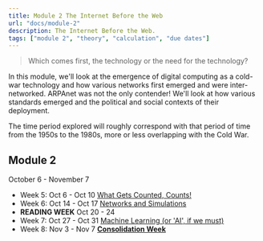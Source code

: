 ```yaml
---
title: Module 2 The Internet Before the Web
url: "docs/module-2"
description: The Internet Before the Web.
tags: ["module 2", "theory", "calculation", "due dates"]
---
```


> Which comes first, the technology or the need for the technology?

In this module, we'll look at the emergence of digital computing as a cold-war technology and how various networks first emerged and were inter-networked. ARPAnet was not the only contender! We'll look at how various standards emerged and the political and social contexts of their deployment.

The time period explored will roughly correspond with that period of time from the 1950s to the 1980s, more or less overlapping with the Cold War.

## Module 2

October 6 - November 7

- Week 5: Oct 6 - Oct 10 [What Gets Counted, Counts!](wk5)
- Week 6: Oct 14 - Oct 17 [Networks and Simulations](wk6) 
- **READING WEEK** Oct 20 - 24
- Week 7: Oct 27 - Oct 31 [Machine Learning (or 'AI', if we must)](wk7)
- Week 8: Nov 3 - Nov 7 [**Consolidation Week**](wk8)


